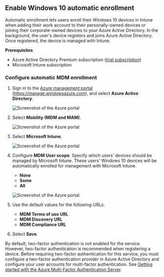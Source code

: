 ## Enable Windows 10 automatic enrollment

Automatic enrollment lets users enroll their Windows 10 devices in Intune when adding their work account to their personally-owned devices or joining their corporate-owned devices to your Azure Active Directory. In the background, the user's device registers and joins Azure Active Directory. Once registered, the device is managed with Intune.

**Prerequisites**
- Azure Active Directory Premium subscription ([trial subscription](http://go.microsoft.com/fwlink/?LinkID=816845))
- Microsoft Intune subscription


### Configure automatic MDM enrollment

1. Sign in to the [Azure management portal](https://portal.azure.com) (https://manage.windowsazure.com), and select **Azure Active Directory**.

   ![Screenshot of the Azure portal](/intune/intune-classic/media/auto-enroll-azure-main.png)

2. Select **Mobility (MDM and MAM)**.

   ![Screenshot of the Azure portal](/intune/intune-classic/media/auto-enroll-mdm.png)

3. Select **Microsoft Intune**.

   ![Screenshot of the Azure portal](/intune/intune-classic/media/auto-enroll-intune.png)

4. Configure **MDM User scope**. Specify which users’ devices should be managed by Microsoft Intune. These users’ Windows 10 devices will be automatically enrolled for management with Microsoft Intune.

   - **None**
   - **Some**
   - **All**

   ![Screenshot of the Azure portal](/intune/intune-classic/media/auto-enroll-scope.png)

5. Use the default values for the following URLs:
   - **MDM Terms of use URL**
   - **MDM Discovery URL**
   - **MDM Compliance URL**

6. Select **Save**.

By default, two-factor authentication is not enabled for the service. However, two-factor authentication is recommended when registering a device. Before requiring two-factor authentication for this service, you must configure a two-factor authentication provider in Azure Active Directory and configure your user accounts for multi-factor authentication. See [Getting started with the Azure Multi-Factor Authentication Server](https://docs.microsoft.com/azure/multi-factor-authentication/multi-factor-authentication-get-started-cloud).
